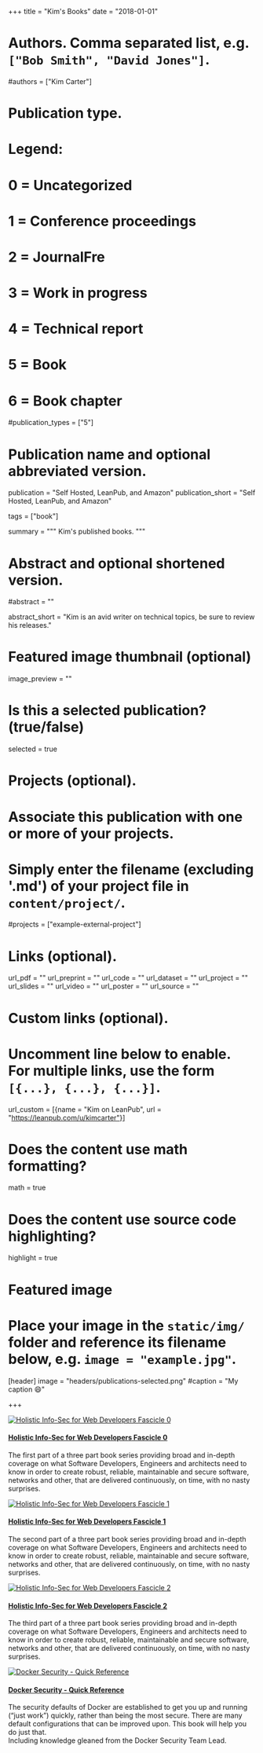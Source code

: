 +++
title = "Kim's Books"
date = "2018-01-01"

# Authors. Comma separated list, e.g. `["Bob Smith", "David Jones"]`.
#authors = ["Kim Carter"]

# Publication type.
# Legend:
# 0 = Uncategorized
# 1 = Conference proceedings
# 2 = JournalFre
# 3 = Work in progress
# 4 = Technical report
# 5 = Book
# 6 = Book chapter
#publication_types = ["5"]

# Publication name and optional abbreviated version.
publication = "Self Hosted, LeanPub, and Amazon"
publication_short = "Self Hosted, LeanPub, and Amazon"

tags = ["book"]

summary = """
Kim's published books.
"""

# Abstract and optional shortened version.
#abstract = ""

abstract_short = "Kim is an avid writer on technical topics, be sure to review his releases."

# Featured image thumbnail (optional)
image_preview = ""

# Is this a selected publication? (true/false)
selected = true

# Projects (optional).
#   Associate this publication with one or more of your projects.
#   Simply enter the filename (excluding '.md') of your project file in `content/project/`.
#projects = ["example-external-project"]

# Links (optional).
url_pdf = ""
url_preprint = ""
url_code = ""
url_dataset = ""
url_project = ""
url_slides = ""
url_video = ""
url_poster = ""
url_source = ""

# Custom links (optional).
#   Uncomment line below to enable. For multiple links, use the form `[{...}, {...}, {...}]`.
url_custom = [{name = "Kim on LeanPub", url = "https://leanpub.com/u/kimcarter"}]

# Does the content use math formatting?
math = true

# Does the content use source code highlighting?
highlight = true

# Featured image
# Place your image in the `static/img/` folder and reference its filename below, e.g. `image = "example.jpg"`.
[header]
image = "headers/publications-selected.png"
#caption = "My caption :smile:"

+++

<div class="col-xs-12 col-sm-6 col-md-4 col-lg-6 project-item isotope-item">
  <div class="card"> 
    <a href="https://f0.holisticinfosecforwebdevelopers.com" target="_blank" title="Holistic Info-Sec for Web Developers Fascicle 0" class="card-image hover-overlay">
      <img src="/img/publication/title_page_f0_720.png" alt="Holistic Info-Sec for Web Developers Fascicle 0" class="img-responsive kims-selected-publications">
    </a> 
    <div class="card-text">
      <h4><a href="https://f0.holisticinfosecforwebdevelopers.com" target="_blank">Holistic Info-Sec for Web Developers Fascicle 0</a></h4>
      <div class="card-desription">
        <p>The first part of a three part book series providing broad and in-depth coverage on what Software Developers, Engineers and architects need to know in order to create robust, reliable, maintainable and secure software, networks and other, that are delivered continuously, on time, with no nasty surprises.</p>
      </div>
    </div>
  </div>
</div> 
      
<div class="col-xs-12 col-sm-6 col-md-4 col-lg-6 project-item isotope-item">
  <div class="card"> 
    <a href="https://f1.holisticinfosecforwebdevelopers.com/" target="_blank" title="Holistic Info-Sec for Web Developers Fascicle 1" class="card-image hover-overlay">
      <img src="/img/publication/title_page_f1_720.png" alt="Holistic Info-Sec for Web Developers Fascicle 1" class="img-responsive kims-selected-publications">
    </a> 
    <div class="card-text">
      <h4><a href="https://f1.holisticinfosecforwebdevelopers.com/" target="_blank">Holistic Info-Sec for Web Developers Fascicle 1</a></h4>
      <div class="card-desription">
        <p>The second part of a three part book series providing broad and in-depth coverage on what Software Developers, Engineers and architects need to know in order to create robust, reliable, maintainable and secure software, networks and other, that are delivered continuously, on time, with no nasty surprises.</p>
      </div>
    </div>
  </div>
</div> 

<div class="col-xs-12 col-sm-6 col-md-4 col-lg-6 project-item isotope-item">
  <div class="card"> 
    <a href="https://f2.holisticinfosecforwebdevelopers.com/" target="_blank" title="Holistic Info-Sec for Web Developers Fascicle 2" class="card-image hover-overlay">
      <img src="/img/publication/title_page_f2_720.png" alt="Holistic Info-Sec for Web Developers Fascicle 2" class="img-responsive kims-selected-publications">
    </a> 
    <div class="card-text">
      <h4><a href="https://f2.holisticinfosecforwebdevelopers.com/" target="_blank">Holistic Info-Sec for Web Developers Fascicle 2</a></h4>
      <div class="card-desription">
        <p>The third part of a three part book series providing broad and in-depth coverage on what Software Developers, Engineers and architects need to know in order to create robust, reliable, maintainable and secure software, networks and other, that are delivered continuously, on time, with no nasty surprises.</p>
      </div>
    </div>
  </div>
</div> 

<div class="col-xs-12 col-sm-6 col-md-4 col-lg-6 project-item isotope-item">
  <div class="card"> 
    <a href="/publication/docker-security/" title="Docker Security - Quick Reference" class="card-image hover-overlay">
      <img src="/img/publication/title_page_docker-security_720.png" alt="Docker Security - Quick Reference" class="img-responsive kims-selected-publications">
    </a> 
    <div class="card-text">
      <h4><a href="/publication/docker-security/" >Docker Security - Quick Reference</a></h4>
      <div class="card-desription">
        <p>The security defaults of Docker are established to get you up and running (“just work”) quickly, rather than being the most secure. There are many default configurations that can be improved upon. This book will help you do just that. <br> Including knowledge gleaned from the Docker Security Team Lead.</p>
      </div>
    </div>
  </div>
</div>

<br><br><br><br><br><br><br><br><br><br><br><br><br><br><br><br><br><br><br><br><br><br><br><br><br><br><br><br><br><br><br><br><br><br><br><br><br><br><br><br><br><br><br><br><br><br><br><br>


